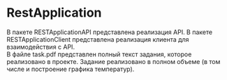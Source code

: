 # RestApplication
В пакете RESTApplicationAPI представлена реализация API. В пакете RESTApplicationClient представлена реализация клиента для взаимодействия с API.  
В файле task.pdf представлен полный текст задания, которое реализовано в проекте. Задание реализовано в полном объеме (в том числе и построение графика температур).  

